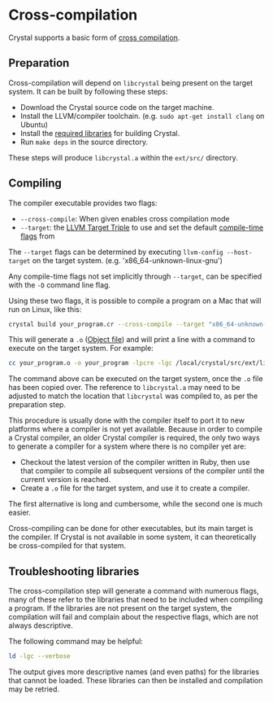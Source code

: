 # Cross-compilation

Crystal supports a basic form of [cross compilation](http://en.wikipedia.org/wiki/Cross_compiler).

## Preparation

Cross-compilation will depend on `libcrystal` being present on the target system.  It can be built by following these steps:
* Download the Crystal source code on the target machine.
* Install the LLVM/compiler toolchain. (e.g. `sudo apt-get install clang` on Ubuntu)
* Install the [required libraries](https://github.com/crystal-lang/crystal/wiki/All-required-libraries) for building Crystal.
* Run `make deps` in the source directory.

These steps will produce `libcrystal.a` within the `ext/src/` directory.


## Compiling

The compiler executable provides two flags:

* `--cross-compile`: When given enables cross compilation mode
* `--target`: the [LLVM Target Triple](http://llvm.org/docs/LangRef.html#target-triple) to use and set the default [compile-time flags](compile_time_flags.html) from

The `--target` flags can be determined by executing `llvm-config --host-target` on the target system. (e.g. 'x86_64-unknown-linux-gnu')

Any compile-time flags not set implicitly through `--target`, can be specified with the `-D` command line flag.

Using these two flags, it is possible to compile a program on a Mac that will run on Linux, like this:

```bash
crystal build your_program.cr --cross-compile --target "x86_64-unknown-linux-gnu"
```

This will generate a `.o` ([Object file](http://en.wikipedia.org/wiki/Object_file)) and will print a line with a command to execute on the target system. For example:

```bash
cc your_program.o -o your_program -lpcre -lgc /local/crystal/src/ext/libcrystal.a
```

The command above can be executed on the target system, once the `.o` file has been copied over.  The reference to `libcrystal.a` may need to be adjusted to match the location that `libcrystal` was compiled to, as per the preparation step.

This procedure is usually done with the compiler itself to port it to new platforms where a compiler is not yet available. Because in order to compile a Crystal compiler, an older Crystal compiler is required, the only two ways to generate a compiler for a system where there is no compiler yet are:
* Checkout the latest version of the compiler written in Ruby, then use that compiler to compile all subsequent versions of the compiler until the current version is reached.
* Create a `.o` file for the target system, and use it to create a compiler.

The first alternative is long and cumbersome, while the second one is much easier.

Cross-compiling can be done for other executables, but its main target is the compiler. If Crystal is not available in some system, it can theoretically be cross-compiled for that system.


## Troubleshooting libraries

The cross-compilation step will generate a command with numerous flags, many of these refer to the libraries that need to be included when compiling a program.
If the libraries are not present on the target system, the compilation will fail and complain about the respective flags, which are not always descriptive.

The following command may be helpful:

```bash
ld -lgc --verbose
```

The output gives more descriptive names (and even paths) for the libraries that cannot be loaded.  These libraries can then be installed and compilation may be retried.
